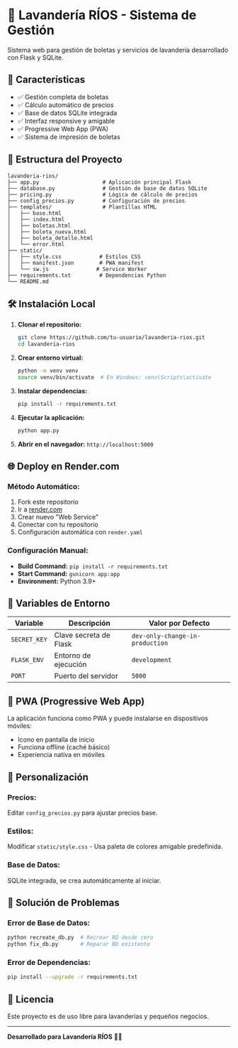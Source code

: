 # 🧺 Lavandería RÍOS - Sistema de Gestión

Sistema web para gestión de boletas y servicios de lavandería desarrollado con Flask y SQLite.

## 🚀 Características

- ✅ Gestión completa de boletas
- ✅ Cálculo automático de precios
- ✅ Base de datos SQLite integrada
- ✅ Interfaz responsive y amigable
- ✅ Progressive Web App (PWA)
- ✅ Sistema de impresión de boletas

## 📁 Estructura del Proyecto

```
lavanderia-rios/
├── app.py                    # Aplicación principal Flask
├── database.py               # Gestión de base de datos SQLite
├── pricing.py                # Lógica de cálculo de precios
├── config_precios.py         # Configuración de precios
├── templates/                # Plantillas HTML
│   ├── base.html
│   ├── index.html
│   ├── boletas.html
│   ├── boleta_nueva.html
│   ├── boleta_detalle.html
│   └── error.html
├── static/
│   ├── style.css            # Estilos CSS
│   ├── manifest.json        # PWA manifest
│   └── sw.js               # Service Worker
├── requirements.txt         # Dependencias Python
└── README.md
```

## 🛠️ Instalación Local

1. **Clonar el repositorio:**
   ```bash
   git clone https://github.com/tu-usuario/lavanderia-rios.git
   cd lavanderia-rios
   ```

2. **Crear entorno virtual:**
   ```bash
   python -m venv venv
   source venv/bin/activate  # En Windows: venv\Scripts\activate
   ```

3. **Instalar dependencias:**
   ```bash
   pip install -r requirements.txt
   ```

4. **Ejecutar la aplicación:**
   ```bash
   python app.py
   ```

5. **Abrir en el navegador:** `http://localhost:5000`

## 🌐 Deploy en Render.com

### Método Automático:
1. Fork este repositorio
2. Ir a [render.com](https://render.com)
3. Crear nuevo "Web Service"
4. Conectar con tu repositorio
5. Configuración automática con `render.yaml`

### Configuración Manual:
- **Build Command:** `pip install -r requirements.txt`
- **Start Command:** `gunicorn app:app`
- **Environment:** Python 3.9+

## 🔧 Variables de Entorno

| Variable | Descripción | Valor por Defecto |
|----------|-------------|-------------------|
| `SECRET_KEY` | Clave secreta de Flask | `dev-only-change-in-production` |
| `FLASK_ENV` | Entorno de ejecución | `development` |
| `PORT` | Puerto del servidor | `5000` |

## 📱 PWA (Progressive Web App)

La aplicación funciona como PWA y puede instalarse en dispositivos móviles:
- Icono en pantalla de inicio
- Funciona offline (caché básico)
- Experiencia nativa en móviles

## 🎨 Personalización

### Precios:
Editar `config_precios.py` para ajustar precios base.

### Estilos:
Modificar `static/style.css` - Usa paleta de colores amigable predefinida.

### Base de Datos:
SQLite integrada, se crea automáticamente al iniciar.

## 🐛 Solución de Problemas

### Error de Base de Datos:
```bash
python recreate_db.py  # Recrear BD desde cero
python fix_db.py       # Reparar BD existente
```

### Error de Dependencias:
```bash
pip install --upgrade -r requirements.txt
```

## 📄 Licencia

Este proyecto es de uso libre para lavanderías y pequeños negocios.

---

**Desarrollado para Lavandería RÍOS** 🧺✨